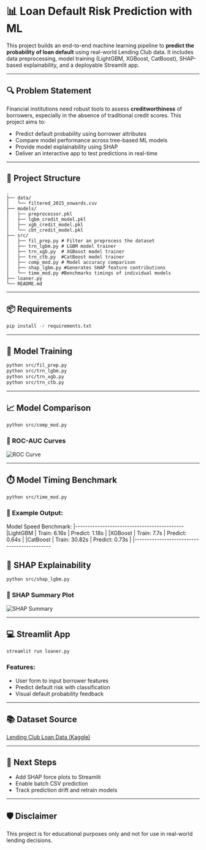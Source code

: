 
# 📊 Loan Default Risk Prediction with ML

This project builds an end-to-end machine learning pipeline to **predict the probability of loan default** using real-world Lending Club data. It includes data preprocessing, model training (LightGBM, XGBoost, CatBoost), SHAP-based explainability, and a deployable Streamlit app.

---

## 🔍 Problem Statement

Financial institutions need robust tools to assess **creditworthiness** of borrowers, especially in the absence of traditional credit scores. This project aims to:

- Predict default probability using borrower attributes
- Compare model performance across tree-based ML models
- Provide model explainability using SHAP
- Deliver an interactive app to test predictions in real-time

---

## 📁 Project Structure

```
.
├── data/
│   └── filtered_2015_onwards.csv
├── models/
│   ├── preprocessor.pkl
│   ├── lgbm_credit_model.pkl
│   ├── xgb_credit_model.pkl
│   └── cbt_credit_model.pkl
├── src/
│   ├── fil_prep.py # Filter an preprocess the dataset
│   ├── trn_lgbm.py # LGBM model trainer
│   ├── trn_xgb.py  # XGBoost model trainer
│   ├── trn_ctb.py  #CatBoost model trainer
│   ├── comp_mod.py # Model accuracy comparison
│   ├── shap_lgbm.py #Generates SHAP feature contributions
│   └── time_mod.py #Benchmarks timings of individual models
├── loaner.py
└── README.md
```

---

## 📦 Requirements

```bash
pip install -r requirements.txt
```

---

## 🧪 Model Training

```bash
python src/fil_prep.py
python src/trn_lgbm.py
python src/trn_xgb.py
python src/trn_ctb.py
```

---

## 📈 Model Comparison

```bash
python src/comp_mod.py
```

### 🔹 ROC-AUC Curves

![ROC Curve](assets/roc_curve.png)

---

## ⏱️ Model Timing Benchmark

```bash
python src/time_mod.py
```

### 🔹 Example Output:

Model Speed Benchmark:
|--------------------------------------------
|LightGBM   | Train: 6.16s  | Predict: 1.18s |
|XGBoost    | Train: 7.7s   | Predict: 0.64s |
|CatBoost   | Train: 30.82s | Predict: 0.73s |
|--------------------------------------------

## 🧠 SHAP Explainability

```bash
python src/shap_lgbm.py
```

### 🔹 SHAP Summary Plot

![SHAP Summary](assets/shap_summ_plt.png)

---

## 💻 Streamlit App

```bash
streamlit run loaner.py
```

### Features:
- User form to input borrower features
- Predict default risk with classification
- Visual default probability feedback

---

## 📚 Dataset Source

[Lending Club Loan Data (Kaggle)](https://www.kaggle.com/datasets/wordsforthewise/lending-club)

---

## 📌 Next Steps

- Add SHAP force plots to Streamlit
- Enable batch CSV prediction
- Track prediction drift and retrain models

---

## 🛡️ Disclaimer

This project is for educational purposes only and not for use in real-world lending decisions.
